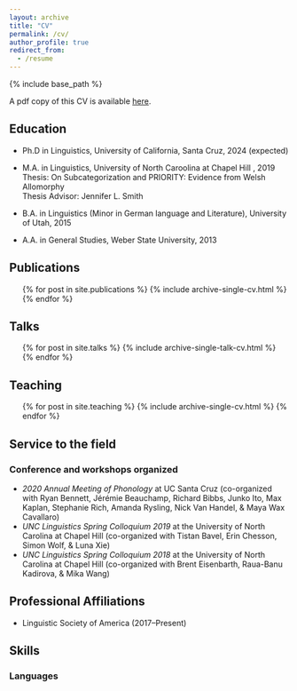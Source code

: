 ```yaml
---
layout: archive
title: "CV"
permalink: /cv/
author_profile: true
redirect_from:
  - /resume
---
```


{% include base_path %}

A pdf copy of this CV is available [here](https://www.mlbrinkerhoff.me/files/paper1.pdf).

## Education

* Ph.D in Linguistics, University of California, Santa Cruz, 2024 (expected)

* M.A. in Linguistics, University of North Caroolina at Chapel Hill , 2019  
  Thesis: On Subcategorization and PRIORITY: Evidence from Welsh Allomorphy  
  Thesis Advisor: Jennifer L. Smith

* B.A. in Linguistics (Minor in German language and Literature), University of Utah, 2015

* A.A. in General Studies, Weber State University, 2013  


## Publications

  <ul>{% for post in site.publications %}
    {% include archive-single-cv.html %}
  {% endfor %}</ul>
  
## Talks

  <ul>{% for post in site.talks %}
    {% include archive-single-talk-cv.html %}
  {% endfor %}</ul>
  
## Teaching

  <ul>{% for post in site.teaching %}
    {% include archive-single-cv.html %}
  {% endfor %}</ul>
  
## Service to the field

### Conference and workshops organized

* *2020 Annual Meeting of Phonology* at UC Santa Cruz (co-organized with Ryan Bennett, Jérémie Beauchamp, Richard Bibbs, Junko Ito, Max Kaplan, Stephanie Rich, Amanda Rysling, Nick Van Handel, & Maya Wax Cavallaro)
* *UNC Linguistics Spring Colloquium 2019* at the University of North Carolina at Chapel Hill (co-organized with Tistan Bavel, Erin Chesson, Simon Wolf, & Luna Xie)
* *UNC Linguistics Spring Colloquium 2018* at the University of North Carolina at Chapel Hill (co-organized with Brent Eisenbarth, Raua-Banu Kadirova, & Mika Wang)


## Professional Affiliations

* Linguistic Society of America (2017–Present)

## Skills

### Languages